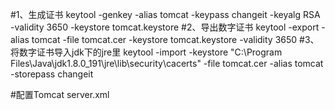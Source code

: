 #1、生成证书
keytool -genkey -alias tomcat -keypass changeit -keyalg RSA -validity 3650 -keystore tomcat.keystore
#2、导出数字证书
keytool -export -alias tomcat -file tomcat.cer -keystore tomcat.keystore -validity 3650
#3、将数字证书导入jdk下的jre里
keytool -import -keystore "C:\Program Files\Java\jdk1.8.0_191\jre\lib\security\cacerts" -file tomcat.cer -alias tomcat -storepass changeit

#配置Tomcat server.xml
<Connector port="8443" protocol="org.apache.coyote.http11.Http11NioProtocol"
       maxThreads="200" SSLEnabled="true" scheme="https"
       secure="true" clientAuth="false" sslProtocol="TLS"
       keystoreFile="F:\etc\cert\tomcat.keystore"
       keystorePass="changeit"/>